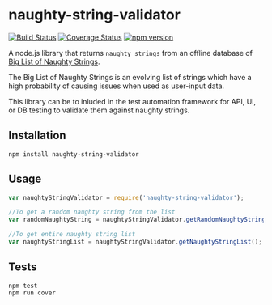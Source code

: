 # naughty-string-validator

[![Build Status](https://travis-ci.org/shashikumarraja/naughty-string-validator.svg?branch=master)](https://travis-ci.org/shashikumarraja/naughty-string-validator)
[![Coverage Status](https://coveralls.io/repos/github/shashikumarraja/naughty-string-validator/badge.svg?branch=master)](https://coveralls.io/github/shashikumarraja/naughty-string-validator?branch=master)
[![npm version](https://badge.fury.io/js/naughty-string-validator.svg)](https://badge.fury.io/js/naughty-string-validator)

A node.js library that returns `naughty strings` from an offline database of [Big List of Naughty Strings](https://github.com/minimaxir/big-list-of-naughty-strings).

The Big List of Naughty Strings is an evolving list of strings which have a high probability of causing issues when used as user-input data.

This library can be to inluded in the test automation framework for API, UI, or DB testing to validate them against naughty strings.

## Installation

  `npm install naughty-string-validator`

## Usage
```javascript
var naughtyStringValidator = require('naughty-string-validator');

//To get a random naughty string from the list
var randomNaughtyString = naughtyStringValidator.getRandomNaughtyString();

//To get entire naughty string list 
var naughtyStringList = naughtyStringValidator.getNaughtyStringList();
```

## Tests
```shell
npm test
npm run cover
```